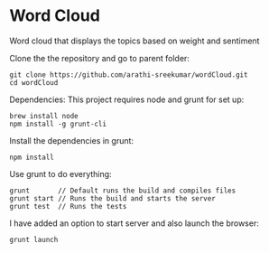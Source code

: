 # Word Cloud
Word cloud that displays the topics based on weight and sentiment

Clone the the repository and go to parent folder:

    git clone https://github.com/arathi-sreekumar/wordCloud.git
    cd wordCloud

Dependencies: This project requires node and grunt for set up:

    brew install node
    npm install -g grunt-cli

Install the dependencies in grunt:

    npm install

Use grunt to do everything:

    grunt       // Default runs the build and compiles files
    grunt start // Runs the build and starts the server
    grunt test  // Runs the tests

I have added an option to start server and also launch the browser:

    grunt launch

